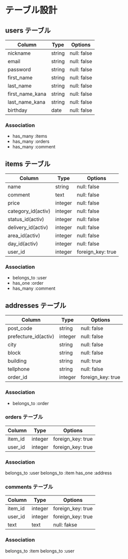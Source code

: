 # テーブル設計

## users テーブル

| Column          | Type    | Options     |
| --------------- | ------  | ----------- |
| nickname        | string  | null: false |
| email           | string  | null: false |
| password        | string  | null: false |
| first_name      | string  | null: false |
| last_name       | string  | null: false |
| first_name_kana | string  | null: false |
| last_name_kana  | string  | null: false |
| birthday        | date    | null: false |

### Association

- has_many :items
- has_many :orders
- has_many :comment


## items テーブル

| Column             | Type       | Options           |
| ------------------ | ---------- | ----------------- |
| name               | string     | null: false       |
| comment            | text       | null: false       |
| price              | integer    | null: false       |
| category_id(activ) | integer    | null: false       |
| status_id(activ)   | integer    | null: false       |
| delivery_id(activ) | integer    | null: false       |
| area_id(activ)     | integer    | null: false       |
| day_id(activ)      | integer    | null: false       |
| user_id            | integer    | foreign_key: true |


### Association

- belongs_to :user
- has_one :order
- has_many :comment

## addresses テーブル

| Column               | Type       | Options           |
| -------------------- | ---------- | ----------------- |
| post_code            | string     | null: false       |
| prefecture_id(activ) | integer    | null: false       |
| city                 | string     | null: false       |
| block                | string     | null: false       |
| building             | string     | null: true        |
| tellphone            | string     | null: false       |
| order_id             | integer    | foreign_key: true |

### Association

- belongs_to :order

### orders テーブル

| Column     | Type       | Options           |
| ---------- | ---------- | ----------------- |
| item_id    | integer    | foreign_key: true |
| user_id    | integer    | foreign_key: true |

### Association

belongs_to :user
belongs_to :item
has_one :address

### comments テーブル

| Column     | Type       | Options           |
| ---------- | ---------- | ----------------- |
| item_id    | integer    | foreign_key: true |
| user_id    | integer    | foreign_key: true |
| text       | text       | null: fakse       |


### Association

belongs_to :item
belongs_to :user
